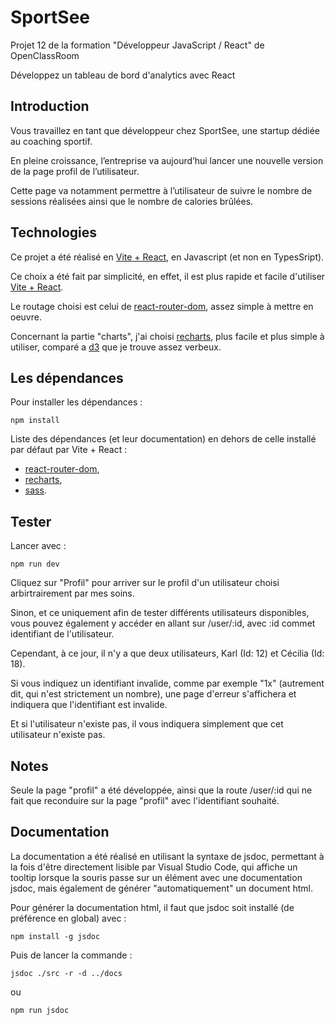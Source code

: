 # SportSee

Projet 12 de la formation "Développeur JavaScript / React" de OpenClassRoom

Développez un tableau de bord d'analytics avec React

## Introduction

Vous travaillez en tant que développeur chez SportSee, une startup dédiée au coaching sportif.

En pleine croissance, l’entreprise va aujourd’hui lancer une nouvelle version de la page profil de l’utilisateur.

Cette page va notamment permettre à l’utilisateur de suivre le nombre de sessions réalisées ainsi que le nombre de calories brûlées.

## Technologies

Ce projet a été réalisé en [Vite + React](https://vitejs.dev/), en Javascript (et non en TypesSript).

Ce choix a été fait par simplicité, en effet, il est plus rapide et facile d'utiliser [Vite + React](https://vitejs.dev/).

Le routage choisi est celui de [react-router-dom](https://reactrouter.com/en/main), assez simple à mettre en oeuvre.

Concernant la partie "charts", j'ai choisi [recharts](https://recharts.org/en-US/), plus facile et plus simple à utiliser, comparé a [d3](https://d3js.org/) que je trouve assez verbeux.

## Les dépendances

Pour installer les dépendances :

```
npm install
```

Liste des dépendances (et leur documentation) en dehors de celle installé par défaut par Vite + React :

- [react-router-dom](https://reactrouter.com/en/main),
- [recharts](https://recharts.org/en-US/),
- [sass](https://sass-lang.com/).

## Tester

Lancer avec :

```
npm run dev
```

Cliquez sur "Profil" pour arriver sur le profil d'un utilisateur choisi arbirtrairement par mes soins.

Sinon, et ce uniquement afin de tester différents utilisateurs disponibles, vous pouvez également y accéder en allant sur /user/:id, avec :id commet identifiant de l'utilisateur.

Cependant, à ce jour, il n'y a que deux utilisateurs, Karl (Id: 12) et Cécilia (Id: 18).

Si vous indiquez un identifiant invalide, comme par exemple "1x" (autrement dit, qui n'est strictement un nombre), une page d'erreur s'affichera et indiquera que l'identifiant est invalide.

Et si l'utilisateur n'existe pas, il vous indiquera simplement que cet
utilisateur n'existe pas.

## Notes

Seule la page "profil" a été développée, ainsi que la route /user/:id qui ne fait que reconduire sur la page "profil" avec l'identifiant souhaité.

## Documentation

La documentation a été réalisé en utilisant la syntaxe de jsdoc, permettant à la fois d'être directement lisible par Visual Studio Code,
qui affiche un tooltip lorsque la souris passe sur un élément avec une documentation jsdoc, mais également de générer "automatiquement"
un document html.

Pour générer la documentation html, il faut que jsdoc soit installé (de préférence en global) avec :

```
npm install -g jsdoc
```

Puis de lancer la commande :

```
jsdoc ./src -r -d ../docs
```

ou

```
npm run jsdoc
```
